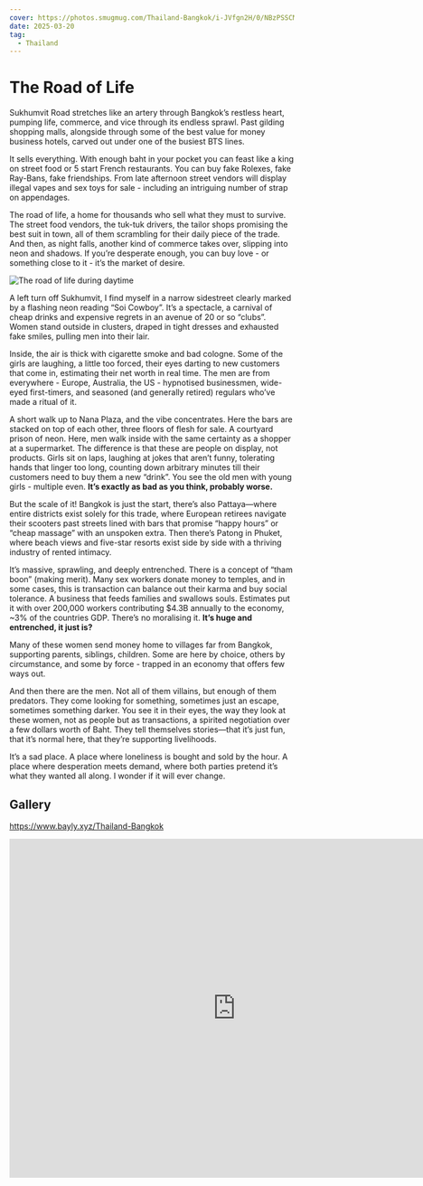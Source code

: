 ```yaml
---
cover: https://photos.smugmug.com/Thailand-Bangkok/i-JVfgn2H/0/NBzPSSCMXZpjCgHVvDRL2Gw5qG3mv6fJx8HXHBbmj/X4/DSC03557-X4.jpg
date: 2025-03-20
tag:
  - Thailand
---
```


# The Road of Life

Sukhumvit Road stretches like an artery through Bangkok’s restless heart, pumping life, commerce, and vice through its endless sprawl. Past gilding shopping malls, alongside through some of the best value for money business hotels, carved out under one of the busiest BTS lines.

It sells everything. With enough baht in your pocket you can feast like a king on street food or 5 start French restaurants. You can buy fake Rolexes, fake Ray-Bans, fake friendships. From late afternoon street vendors will display illegal vapes and sex toys for sale - including an intriguing number of strap on appendages.

The road of life, a home for thousands who sell what they must to survive. The street food vendors, the tuk-tuk drivers, the tailor shops promising the best suit in town, all of them scrambling for their daily piece of the trade. And then, as night falls, another kind of commerce takes over, slipping into neon and shadows. If you’re desperate enough, you can buy love - or something close to it - it’s the market of desire.

![The road of life during daytime](https://photos.smugmug.com/Thailand-Bangkok/i-JVfgn2H/0/NBzPSSCMXZpjCgHVvDRL2Gw5qG3mv6fJx8HXHBbmj/X4/DSC03557-X4.jpg)

A left turn off Sukhumvit, I find myself in a narrow sidestreet clearly marked by a flashing neon reading “Soi Cowboy”. It’s a spectacle, a carnival of cheap drinks and expensive regrets in an avenue of 20 or so “clubs”. Women stand outside in clusters, draped in tight dresses and exhausted fake smiles, pulling men into their lair.

Inside, the air is thick with cigarette smoke and bad cologne. Some of the girls are laughing, a little too forced, their eyes darting to new customers that come in, estimating their net worth in real time. The men are from everywhere - Europe, Australia, the US - hypnotised businessmen, wide-eyed first-timers, and seasoned (and generally retired) regulars who’ve made a ritual of it.

A short walk up to Nana Plaza, and the vibe concentrates. Here the bars are stacked on top of each other, three floors of flesh for sale. A courtyard prison of neon. Here, men walk inside with the same certainty as a shopper at a supermarket. The difference is that these are people on display, not products. Girls sit on laps, laughing at jokes that aren’t funny, tolerating hands that linger too long, counting down arbitrary minutes till their customers need to buy them a new “drink”. You see the old men with young girls - multiple even. **It’s exactly as bad as you think, probably worse.**

But the scale of it! Bangkok is just the start, there’s also Pattaya—where entire districts exist solely for this trade, where European retirees navigate their scooters past streets lined with bars that promise “happy hours” or “cheap massage” with an unspoken extra. Then there’s Patong in Phuket, where beach views and five-star resorts exist side by side with a thriving industry of rented intimacy.

It’s massive, sprawling, and deeply entrenched. There is a concept of “tham boon” (making merit). Many sex workers donate money to temples, and in some cases, this is transaction can balance out their karma and buy social tolerance. A business that feeds families and swallows souls. Estimates put it with over 200,000 workers contributing $4.3B annually to the economy, ~3% of the countries GDP. There’s no moralising it. **It’s huge and entrenched, it just is?**

Many of these women send money home to villages far from Bangkok, supporting parents, siblings, children. Some are here by choice, others by circumstance, and some by force - trapped in an economy that offers few ways out.

And then there are the men. Not all of them villains, but enough of them predators. They come looking for something, sometimes just an escape, sometimes something darker. You see it in their eyes, the way they look at these women, not as people but as transactions, a spirited negotiation over a few dollars worth of Baht. They tell themselves stories—that it’s just fun, that it’s normal here, that they’re supporting livelihoods.

It’s a sad place. A place where loneliness is bought and sold by the hour. A place where desperation meets demand, where both parties pretend it’s what they wanted all along. I wonder if it will ever change.

## Gallery

https://www.bayly.xyz/Thailand-Bangkok

<iframe src="https://www.bayly.xyz/frame/slideshow?key=ZF5vV2&speed=3&transition=fade&autoStart=1&captions=0&navigation=0&playButton=0&randomize=0&transitionSpeed=2" width="800" height="600" frameborder="no" scrolling="no"></iframe>
